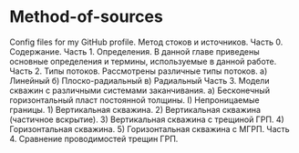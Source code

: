 # Method-of-sources
Config files for my GitHub profile.
Метод стоков и источников.
Часть 0. Содержание.
Часть 1. Определения. 
В данной главе приведены основные определения и термины, используемые в данной работе.
Часть 2. Типы потоков.
	Рассмотрены различные типы потоков. 
		a) Линейный
		б) Плоско-радиальный
		в) Радиальный
Часть 3. Модели скважин с различными системами заканчивания.
		a) Бесконечный горизонтальный пласт постоянной толщины.
			I) Непроницаемые границы.
				1) Вертикальная скважина.
				2) Вертикальная скважина (частичное вскрытие).
				3) Вертикальная скважина с трещиной ГРП.
				4) Горизонтальная скважина.
				5) Горизонтальная скважина с МГРП.
Часть 4. Сравнение проводимостей трещин ГРП.
